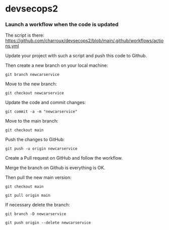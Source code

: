 # devsecops2

### Launch a workflow when the code is updated

The script is there: https://github.com/charroux/devsecops2/blob/main/.github/workflows/actions.yml

Update your project with such a script and push this code to Github.

Then create a new branch on your local machine:
```
git branch newcarservice
```
Move to the new branch:
```
git checkout newcarservice
```
Update the code and commit changes:
```
git commit -a -m "newcarservice"
```
Move to the main branch:
```
git checkout main
```
Push the changes to GitHub:
```
git push -u origin newcarservice
```
Create a Pull request on GitHub and follow the workflow.

Merge the branch on Github is everything is OK.

Then pull the new main version:

```
git checkout main
```
```
git pull origin main
```

If necessary delete the branch:

```
git branch -D newcarservice
```
```
git push origin --delete newcarservice
```

